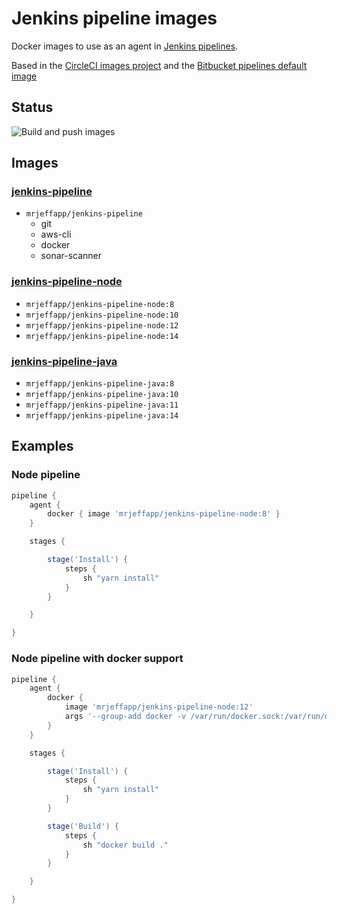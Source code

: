 # Jenkins pipeline images

Docker images to use as an agent in [Jenkins pipelines](https://www.jenkins.io/doc/book/pipeline/docker/).

Based in the [CircleCI images project](https://github.com/circleci/circleci-images) and the [Bitbucket pipelines default image](https://hub.docker.com/r/atlassian/default-image/)

## Status
![Build and push images](https://github.com/jeff-labs/jenkins-pipeline-image/workflows/Build%20and%20push%20images/badge.svg?branch=master)

## Images

### [jenkins-pipeline](https://hub.docker.com/repository/docker/mrjeffapp/jenkins-pipeline)
- `mrjeffapp/jenkins-pipeline`
  - git
  - aws-cli
  - docker
  - sonar-scanner

### [jenkins-pipeline-node](https://hub.docker.com/repository/docker/mrjeffapp/jenkins-pipeline-node)
- `mrjeffapp/jenkins-pipeline-node:8`
- `mrjeffapp/jenkins-pipeline-node:10`
- `mrjeffapp/jenkins-pipeline-node:12`
- `mrjeffapp/jenkins-pipeline-node:14`

###  [jenkins-pipeline-java](https://hub.docker.com/repository/docker/mrjeffapp/jenkins-pipeline-java)
- `mrjeffapp/jenkins-pipeline-java:8`
- `mrjeffapp/jenkins-pipeline-java:10`
- `mrjeffapp/jenkins-pipeline-java:11`
- `mrjeffapp/jenkins-pipeline-java:14`
 
## Examples
### Node pipeline
```groovy
pipeline {
    agent {
        docker { image 'mrjeffapp/jenkins-pipeline-node:8' }
    }

    stages {

        stage('Install') {
            steps {
                sh "yarn install"
            }
        }

    }

}
```

### Node pipeline with docker support
```groovy
pipeline {
    agent {
        docker {
            image 'mrjeffapp/jenkins-pipeline-node:12'
            args '--group-add docker -v /var/run/docker.sock:/var/run/docker.sock'
        }
    }

    stages {

        stage('Install') {
            steps {
                sh "yarn install"
            }
        }

        stage('Build') {
            steps {
                sh "docker build ."
            }
        }

    }

}
```
